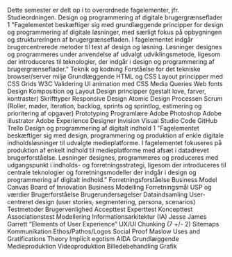 Dette semester er delt op i to overordnede fagelementer, jfr. Studieordningen.
Design og programmering af digitale brugergrænseflader 1
"Fagelementet beskæftiger sig med grundlæggende principper for design og programmering af digitale løsninger, med særligt fokus på opbygningen og struktureringen af brugergrænsefladen.
I fagelementet indgår brugercentrerede metoder til test af design og løsning.
Løsninger designes og programmeres under anvendelse af udvalgt udviklingsmetode, ligesom der introduceres til teknologier, der indgår i design og programmering af brugergrænseflader."
Teknik og kodning
Forståelse for det tekniske browser/server miljø
Grundlæggende HTML og CSS
Layout principper med CSS Grids
W3C Validering
UI animation med CSS
Media Queries
Web fonts
Design
Komposition og Layout
Design principper (gestalt love, farver, kontraster)
Skrifttyper
Responsive Design
Atomic Design
Processen
Scrum (Roller, møder, iteration, backlog, sprints og sprintlog, estimering og prioritering af opgaver)
Prototyping
Programlære
Adobe Photoshop
Adobe illustrator
Adobe Experience Designer
Invision
Visual Studio Code
GitHub
Trello
Design og programmering af digitalt indhold 1
"Fagelementet beskæftiger sig med design, programmering og produktion af enkle digitale indholdsløsninger til udvalgte medieplatforme. I fagelementet fokuseres på produktion af enkelt indhold til medieplatforme med afsæt i datadrevet brugerforståelse.
Løsninger designes, programmeres og produceres med udgangspunkt i indholds- og forretningsstrategi, ligesom der introduceres til centrale teknologier og forretningsmodeller der indgår i design og programmering af digitalt indhold."
Forretningsforståelse
Business Model Canvas
Board of Innovation Business Modelling
Forretningsmål
USP og værdier
Brugerforståelse
Brugerundersøgelser
Dataindsamling
User-centreret design (user stories, segmentering, persona, scenarios)
Testmetoder
Brugervenlighed
Accepttest
Experttest
Koncepttest
Associationstest
Modellering
Informationsarkitektur (IA)
Jesse James Garrett “Elements of User Experience”
UX/UI
Chunking (7 +/- 2)
Sitemaps
Kommunikation
Ethos/Pathos/Logos
Social Proof
Maslow
Uses and Gratifications Theory
Implicit egotism
AIDA
Grundlæggende Medieproduktion
Videoproduktion
Billedebehandling
Grafik